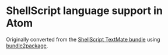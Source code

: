 # ShellScript language support in Atom

Originally converted from the [ShellScript TextMate bundle](https://github.com/textmate/shellscript.tmbundle)
using [bundle2package](https://github.com/atom/bundle2package).

